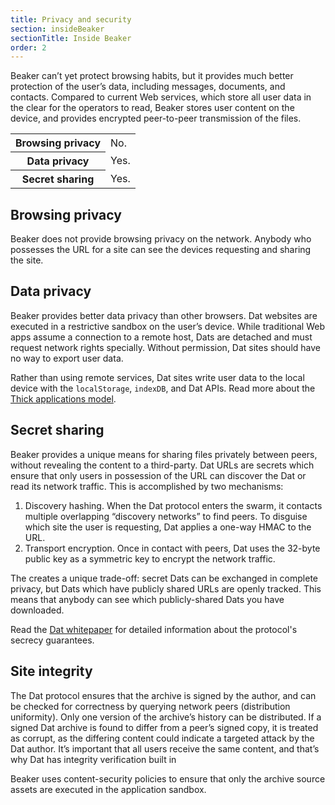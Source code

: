 ```yaml
---
title: Privacy and security
section: insideBeaker
sectionTitle: Inside Beaker
order: 2
---
```


Beaker can’t yet protect browsing habits, but it provides much better protection of the user’s data, including messages, documents, and contacts. Compared to current Web services, which store all user data in the clear for the operators to read, Beaker stores user content on the device, and provides encrypted peer-to-peer transmission of the files.

<table class="basic-table">
  <tr>
    <th>Browsing privacy</th><td>No.</td>
  </tr>
  <tr>
    <th>Data privacy</th><td>Yes.</td>
  </tr>
  <tr>
    <th>Secret sharing</th><td>Yes.</td>
  </tr>
</table>

## Browsing privacy

Beaker does not provide browsing privacy on the network. Anybody who possesses the URL for a site can see the devices requesting and sharing the site.

## Data privacy

Beaker provides better data privacy than other browsers. Dat websites are executed in a restrictive sandbox on the user’s device. While traditional Web apps assume a connection to a remote host, Dats are detached and must request network rights specially. Without permission, Dat sites should have no way to export user data.

Rather than using remote services, Dat sites write user data to the local device with the `localStorage`, `indexDB`, and Dat APIs. Read more about the [Thick applications model](/docs/inside-beaker/thick-applications.html).

## Secret sharing

Beaker provides a unique means for sharing files privately between peers, without revealing the content to a third-party. Dat URLs are secrets which ensure that only users in possession of the URL can discover the Dat or read its network traffic. This is accomplished by two mechanisms:

1. Discovery hashing. When the Dat protocol enters the swarm, it contacts multiple overlapping “discovery networks” to find peers. To disguise which site the user is requesting, Dat applies a one-way HMAC to the URL.
2. Transport encryption. Once in contact with peers, Dat uses the 32-byte public key as a symmetric key to encrypt the network traffic.

The creates a unique trade-off: secret Dats can be exchanged in complete privacy, but Dats which have publicly shared URLs are openly tracked. This means that anybody can see which publicly-shared Dats you have downloaded.

Read the [Dat whitepaper](https://github.com/datproject/docs/tree/master/papers) for detailed information about the protocol's secrecy guarantees.

## Site integrity

The Dat protocol ensures that the archive is signed by the author, and can be checked for correctness by querying network peers (distribution uniformity). Only one version of the archive’s history can be distributed. If a signed Dat archive is found to differ from a peer’s signed copy, it is treated as corrupt, as the differing content could indicate a targeted attack by the Dat author. It’s important that all users receive the same content, and that’s why Dat has integrity verification built in

Beaker uses content-security policies to ensure that only the archive source assets are executed in the application sandbox.